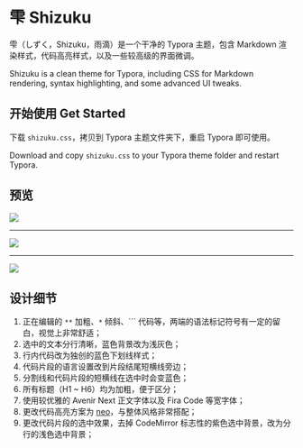 # 雫 Shizuku

雫（しずく，Shizuku，雨滴）是一个干净的 Typora 主题，包含 Markdown 渲染样式，代码高亮样式，以及一些较高级的界面微调。

Shizuku is a clean theme for Typora, including CSS for Markdown rendering, syntax highlighting, and some advanced UI tweaks.

## 开始使用 Get Started

下载 `shizuku.css`，拷贝到 Typora 主题文件夹下，重启 Typora 即可使用。

Download and copy `shizuku.css` to your Typora theme folder and restart Typora.

## 预览

![](http://static.myseu.cn/2017-12-19-WX20171219-125418%402x.png)

---

![](http://static.myseu.cn/2017-12-19-WX20171219-125449%402x.png)

---

![](http://static.myseu.cn/2017-12-19-WX20171219-125537%402x.png)

## 设计细节

1. 正在编辑的 `**` 加粗、`*` 倾斜、`\`` 代码等，两端的语法标记符号有一定的留白，视觉上非常舒适；
2. 选中的文本分行清晰，蓝色背景改为浅灰色；
3. 行内代码改为独创的蓝色下划线样式；
4. 代码片段的语言设置改到片段结尾短横线旁边；
5. 分割线和代码片段的短横线在选中时会变蓝色；
6. 所有标题（H1 ~ H6）均为加粗，便于区分；
7. 使用较优雅的 Avenir Next 正文字体以及 Fira Code 等宽字体；
8. 更改代码高亮方案为 [neo](https://codemirror.net/theme/neo.css)，与整体风格非常搭配；
9. 更改代码片段的选中效果，去掉 CodeMirror 标志性的紫色选中背景，改为分行的浅色选中背景；
